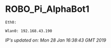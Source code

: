 
# ROBO_Pi_AlphaBot1
```
Eth0: 
```
```
Wlan0: 192.168.43.190
```
*IP's updated on: Mon 28 Jan 16:38:43 GMT 2019*

